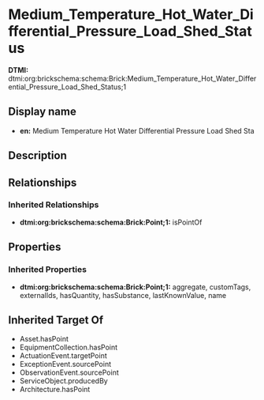 # Medium_Temperature_Hot_Water_Differential_Pressure_Load_Shed_Status
**DTMI:** dtmi:org:brickschema:schema:Brick:Medium_Temperature_Hot_Water_Differential_Pressure_Load_Shed_Status;1
## Display name
- **en:** Medium Temperature Hot Water Differential Pressure Load Shed Sta
## Description
## Relationships
### Inherited Relationships
* **dtmi:org:brickschema:schema:Brick:Point;1:** isPointOf
## Properties
### Inherited Properties
* **dtmi:org:brickschema:schema:Brick:Point;1:** aggregate, customTags, externalIds, hasQuantity, hasSubstance, lastKnownValue, name
## Inherited Target Of
* Asset.hasPoint
* EquipmentCollection.hasPoint
* ActuationEvent.targetPoint
* ExceptionEvent.sourcePoint
* ObservationEvent.sourcePoint
* ServiceObject.producedBy
* Architecture.hasPoint
